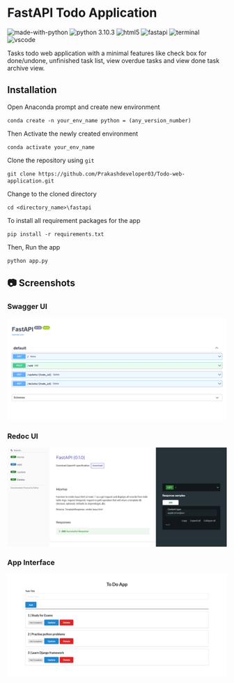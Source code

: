 # FastAPI Todo Application
![made-with-python](https://img.shields.io/badge/Made%20with-Python-blue.svg)
![python 3.10.3](https://img.shields.io/badge/Python-3.10.3-blue.svg)
![html5](https://img.shields.io/badge/HTML5-E34F26?logo=html5&logoColor=white)
![fastapi](https://img.shields.io/badge/fastapi-109989?logo=FASTAPI&logoColor=white)
![terminal](https://img.shields.io/badge/Windows%20Terminal-4D4D4D?logo=windows%20terminal&logoColor=white)
![vscode](https://img.shields.io/badge/Visual_Studio_Code-0078D4?logo=visual%20studio%20code&logoColor=white)

Tasks todo web application with a minimal features like check box for done/undone, unfinished task list, view overdue tasks and view done task archive view.

## Installation
Open Anaconda prompt and create new environment
```
conda create -n your_env_name python = (any_version_number)
```
Then Activate the newly created environment
```
conda activate your_env_name
```
Clone the repository using `git`
```
git clone https://github.com/Prakashdeveloper03/Todo-web-application.git
```
Change to the cloned directory
```
cd <directory_name>\fastapi
```
To install all requirement packages for the app
```
pip install -r requirements.txt
```
Then, Run the app
```
python app.py
```

## 📷 Screenshots
### Swagger UI
![output_image](images/doc.png)
### Redoc UI
![output_image](images/redoc.png)
### App Interface
![app](images/todo.png)
